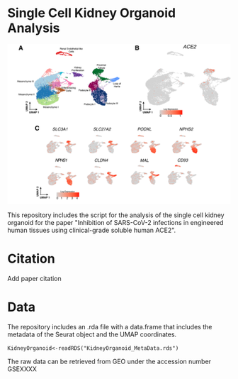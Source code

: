 # Single Cell Kidney Organoid Analysis

![**Figure 1.** SingleCell Human Kidney Organoid ](https://github.com/jpromeror/SC_KidneyOrganoid_ACE2/blob/master/Picture%201.png?raw=true)

This repository includes the script for the analysis of the single cell kidney organoid for the paper "Inhibition of SARS-CoV-2 infections in engineered human tissues using clinical-grade soluble human ACE2".

# Citation
Add paper citation

# Data
The repository includes an .rda file with a data.frame that includes the metadata of the Seurat object and the UMAP coordinates.

```{r, eval=FALSE}
KidneyOrganoid<-readRDS("KidneyOrganoid_MetaData.rds")
```

The raw data can be retrieved from GEO under the accession number GSEXXXX

